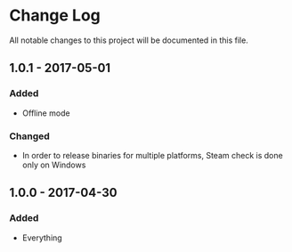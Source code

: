 # Change Log
All notable changes to this project will be documented in this file.

## 1.0.1 - 2017-05-01
### Added
- Offline mode

### Changed
- In order to release binaries for multiple platforms, Steam check is done only on Windows

## 1.0.0 - 2017-04-30
### Added
- Everything
